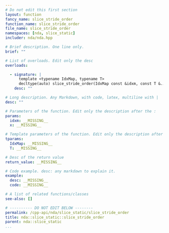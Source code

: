 ```yaml
---
# Do not edit this first section
layout: function
fancy_name: slice_stride_order
function_name: slice_stride_order
file_name: slice_stride_order
namespaces: [nda, slice_static]
includer: nda/nda.hpp

# Brief description. One line only.
brief: ""

# List of overloads. Edit only the desc
overloads:

  - signature: |
      template <typename IdxMap, typename T>
      decltype(auto) slice_stride_order(IdxMap const &idxm, const T &... x)
    desc: ""

# Long description. Any Markdown, with code, latex, multiline with |
desc: ""

# Parameters of the function. Edit only the description after the :
params:
  idxm: __MISSING__
  x: __MISSING__

# Template parameters of the function. Edit only the description after the :
tparams:
  IdxMap: __MISSING__
  T: __MISSING__

# Desc of the return value
return_value: __MISSING__

# Code example. desc: any markdown to explain it.
example:
  desc: __MISSING__
  code: __MISSING__

# A list of related functions/classes
see-also: []

# ---------- DO NOT EDIT BELOW --------
permalink: /cpp-api/nda/slice_static/slice_stride_order
title: nda::slice_static::slice_stride_order
parent: nda::slice_static
...
```


